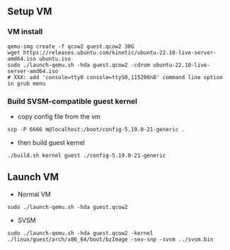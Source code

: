 ## Setup VM

### VM install

```
qemu-img create -f qcow2 guest.qcow2 30G
wget https://releases.ubuntu.com/kinetic/ubuntu-22.10-live-server-amd64.iso ubuntu.iso
sudo ./launch-qemu.sh -hda guest.qcow2 -cdrom ubuntu-22.10-live-server-amd64.iso
# XXX: add 'console=tty0 console=ttyS0,115200n8' command line option in grub menu
```

### Build SVSM-compatible guest kernel
- copy config file from the vm

```
scp -P 6666 m@localhost:/boot/config-5.19.0-21-generic .
```

- then build guest kernel
```
./build.sh kernel guest ./config-5.19.0-21-generic
```

## Launch VM
- Normal VM
```
sudo ./launch-qemu.sh -hda guest.qcow2
```
- SVSM
```
sudo ./launch-qemu.sh -hda guest.qcow2 -kernel ./linux/guest/arch/x86_64/boot/bzImage -sev-snp -svsm ../svsm.bin
```

